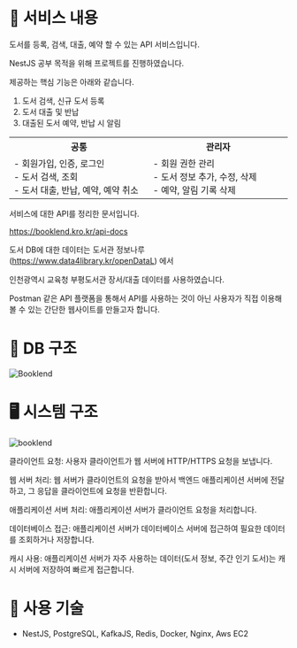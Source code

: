 # 📜 서비스 내용

도서를 등록, 검색, 대출, 예약 할 수 있는 API 서비스입니다.

NestJS 공부 목적을 위해 프로젝트를 진행하였습니다.

제공하는 핵심 기능은 아래와 같습니다.

1. 도서 검색, 신규 도서 등록
2. 도서 대출 및 반납
3. 대출된 도서 예약, 반납 시 알림

<table align="center">
  <tr>
    <th>
      공통
    </th>
    <th>
      관리자
    </th>
  </tr>
  <tr>
   <td align="left" width="350px" class="사용자">
     - 회원가입, 인증, 로그인 
     <br/>
     - 도서 검색, 조회
     <br/>
     - 도서 대출, 반납, 예약, 예약 취소
   </td>
   <td align="left" width="350px" class="관리자">
     - 회원 권한 관리
     <br/>
     - 도서 정보 추가, 수정, 삭제
     <br/>
     - 예약, 알림 기록 삭제
   </td>
  </tr>
</table>

서비스에 대한 API를 정리한 문서입니다.

https://booklend.kro.kr/api-docs

도서 DB에 대한 데이터는 도서관 정보나루(https://www.data4library.kr/openDataL) 에서

인천광역시 교육청 부평도서관 장서/대출 데이터를 사용하였습니다.

Postman 같은 API 플랫폼을 통해서 API를 사용하는 것이 아닌 사용자가 직접 이용해볼 수 있는 간단한 웹사이트를 만들고자 합니다.


# 💾 DB 구조

![Booklend](https://github.com/user-attachments/assets/cd212fae-b2ef-4a98-a444-9421445d6488)


# 🖥️ 시스템 구조

![booklend](https://github.com/user-attachments/assets/ce5d8b9b-66d2-4a38-a4b8-feaebc89d2b4)

클라이언트 요청: 사용자 클라이언트가 웹 서버에 HTTP/HTTPS 요청을 보냅니다.

웹 서버 처리: 웹 서버가 클라이언트의 요청을 받아서 백엔드 애플리케이션 서버에 전달하고, 그 응답을 클라이언트에 요청을 반환합니다.

애플리케이션 서버 처리: 애플리케이션 서버가 클라이언트 요청을 처리합니다.

데이터베이스 접근: 애플리케이션 서버가 데이터베이스 서버에 접근하여 필요한 데이터를 조회하거나 저장합니다.

캐시 사용: 애플리케이션 서버가 자주 사용하는 데이터(도서 정보, 주간 인기 도서)는 캐시 서버에 저장하여 빠르게 접근합니다.

# 🔨 사용 기술

- NestJS, PostgreSQL, KafkaJS, Redis, Docker, Nginx, Aws EC2
